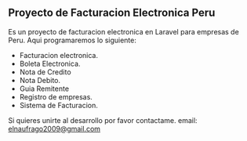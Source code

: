 ## Proyecto de Facturacion Electronica Peru

Es un proyecto de facturacion electronica en Laravel para empresas de Peru. Aqui programaremos lo siguiente:

- Facturacion electronica.
- Boleta Electronica.
- Nota de Credito
- Nota Debito.
- Guia Remitente
- Registro de empresas.
- Sistema de Facturacion.

Si quieres unirte al desarrollo por favor contactame.
email: elnaufrago2009@gmail.com
